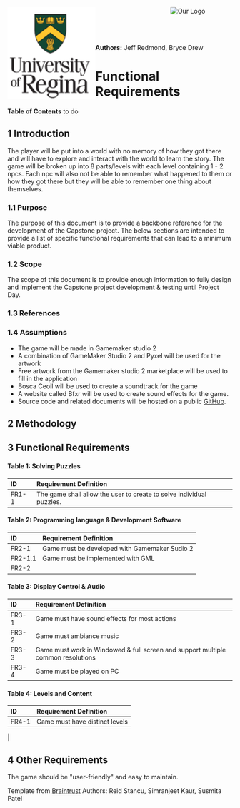 
<p>
  <img align="left" src="./uofr_logo.PNG" alt="U of R logo" width="39.055%"/>
  <img align="right" src="./foo.jpg" alt="Our Logo" width="27.5%"/>
</p>

<br/><br/><br/><br/>

**Authors:** Jeff Redmond, Bryce Drew
# Functional Requirements
**Table of Contents**
to do

## 1 Introduction

The player will be put into a world with no memory of how they got there and will have to explore and interact with the world to learn the story. The game will be broken up into 8 parts/levels with each level containing 1 - 2 npcs. Each npc will also not be able to remember what happened to them or how they got there but they will be able to remember one thing about themselves.

### 1.1 Purpose
The purpose of this document is to provide a backbone reference for the development of the Capstone project. The below sections are intended to provide a list of specific functional requirements that can lead to a minimum viable product.

### 1.2 Scope
The scope of this document is to provide enough information to fully design and implement the Capstone project development & testing until Project Day.

### 1.3 References


### 1.4 Assumptions
 * The game will be made in Gamemaker studio 2
 * A combination of GameMaker Studio 2 and Pyxel will be used for the artwork
 * Free artwork from the Gamemaker studio 2 marketplace will be used to fill in the application
 * Bosca Ceoil will be used to create a soundtrack for the game
 * A website called Bfxr will be used to create sound effects for the game. 
 * Source code and related documents will be hosted on a public [GitHub](https://github.com/jeffredmond/Ense400).

## 2 Methodology

## 3 Functional Requirements

#### Table 1: Solving Puzzles
| ID     | Requirement Definition     |
| :--- | :--- |
| FR1-1 | The game shall allow the user to create to solve individual puzzles.

#### Table 2: Programming language & Development Software
| ID     | Requirement Definition     |
| :--- | :--- |
| FR2-1| Game must be developed with Gamemaker Sudio 2
| FR2-1.1| Game must be implemented with GML
| FR2-2|

#### Table 3: Display Control & Audio
| ID     | Requirement Definition     |
| :--- | :--- |
| FR3-1| Game must have sound effects for most actions
| FR3-2| Game must ambiance music
| FR3-3| Game must work in Windowed & full screen and support multiple common resolutions
| FR3-4| Game must be played on PC


#### Table 4: Levels and Content
| ID     | Requirement Definition     |
| :--- | :--- |
| FR4-1| Game must have distinct levels
|






## 4 Other Requirements
The game should be "user-friendly" and easy to maintain.

Template from [Braintrust](https://github.com/rstancu/braintrust) Authors: Reid Stancu, Simranjeet Kaur, Susmita Patel
